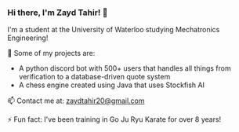 ### Hi there, I'm Zayd Tahir! 👋

I'm a student at the University of Waterloo studying Mechatronics Engineering!


🔭 Some of my projects are:
- A python discord bot with 500+ users that handles all things from verification to a database-driven quote system
- A chess engine created using Java that uses Stockfish AI

📫 Contact me at: zaydtahir20@gmail.com

⚡ Fun fact: I've been training in Go Ju Ryu Karate for over 8 years!
